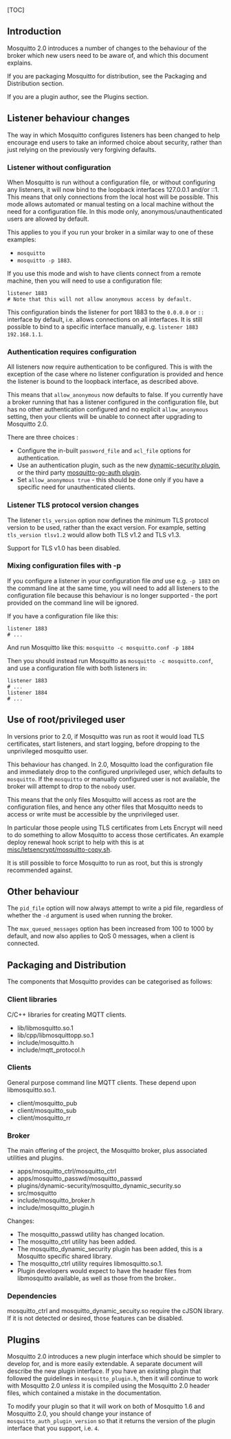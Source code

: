 <!--
.. title: Migrating from 1.x to 2.0
.. slug: migrating-to-2-0
.. date: 2020-12-03 12:25:28 UTC
.. tags:
.. category:
.. link:
.. description:
.. type: text
-->

[TOC]

## Introduction

Mosquitto 2.0 introduces a number of changes to the behaviour of the broker
which new users need to be aware of, and which this document explains.

If you are packaging Mosquitto for distribution, see the Packaging and
Distribution section.

If you are a plugin author, see the Plugins section.

## Listener behaviour changes

The way in which Mosquitto configures listeners has been changed to help
encourage end users to take an informed choice about security, rather than just
relying on the previously very forgiving defaults.

### Listener without configuration

When Mosquitto is run without a configuration file, or without configuring any
listeners, it will now bind to the loopback interfaces 127.0.0.1 and/or ::1.
This means that only connections from the local host will be possible. This
mode allows automated or manual testing on a local machine without the need for
a configuration file. In this mode only, anonymous/unauthenticated users are
allowed by default.

This applies to you if you run your broker in a similar way to one of these
examples:

* `mosquitto`
* `mosquitto -p 1883`.

If you use this mode and wish to have clients connect from a remote machine,
then you will need to use a configuration file:

```
listener 1883
# Note that this will not allow anonymous access by default.
```

This configuration binds the listener for port 1883 to the `0.0.0.0` or `::`
interface by default, i.e. allows connections on all interfaces. It is still
possible to bind to a specific interface manually, e.g. `listener 1883
192.168.1.1`.

### Authentication requires configuration

All listeners now require authentication to be configured. This is with the
exception of the case where no listener configuration is provided and hence the
listener is bound to the loopback interface, as described above.

This means that `allow_anonymous` now defaults to false. If you currently have
a broker running that has a listener configured in the configuration file, but
has no other authentication configured and no explicit `allow_anonymous`
setting, then your clients will be unable to connect after upgrading to
Mosquitto 2.0.

There are three choices :

* Configure the in-built `password_file` and `acl_file` options for
  authentication.
* Use an authentication plugin, such as the new [dynamic-security plugin], or
  the third party [mosquitto-go-auth plugin].
* Set `allow_anonymous true` - this should be done only if you have a specific
  need for unauthenticated clients.

### Listener TLS protocol version changes

The listener `tls_version` option now defines the *minimum* TLS protocol version to
be used, rather than the exact version. For example, setting `tls_version
tlsv1.2` would allow both TLS v1.2 and TLS v1.3.

Support for TLS v1.0 has been disabled.

### Mixing configuration files with -p

If you configure a listener in your configuration file *and* use e.g. `-p 1883`
on the command line at the same time, you will need to add all listeners to the
configuration file because this behaviour is no longer supported - the port
provided on the command line will be ignored.

If you have a configuration file like this:

```
listener 1883
# ...
```

And run Mosquitto like this: `mosquitto -c mosquitto.conf -p 1884`

Then you should instead run Mosquitto as `mosquitto -c mosquitto.conf`, and use
a configuration file with both listeners in:

```
listener 1883
# ...
listener 1884
# ...
```

## Use of root/privileged user

In versions prior to 2.0, if Mosquitto was run as root it would load TLS
certificates, start listeners, and start logging, before dropping to the
unprivileged mosquitto user.

This behaviour has changed. In 2.0, Mosquitto load the configuration file and
immediately drop to the configured unprivileged user, which defaults to
`mosquitto`. If the `mosquitto` or manually configured user is not available,
the broker will attempt to drop to the `nobody` user.

This means that the only files Mosquitto will access as root are the
configuration files, and hence any other files that Mosquitto needs to access
or write must be accessible by the unprivileged user.

In particular those people using TLS certificates from Lets Encrypt will need
to do something to allow Mosquitto to access those certificates. An example
deploy renewal hook script to help with this is at
[misc/letsencrypt/mosquitto-copy.sh].

It is still possible to force Mosquitto to run as root, but this is strongly
recommended against.

## Other behaviour

The `pid_file` option will now always attempt to write a pid file,
regardless of whether the `-d` argument is used when running the broker.

The `max_queued_messages` option has been increased from 100 to 1000 by
default, and now also applies to QoS 0 messages, when a client is connected.

## Packaging and Distribution

The components that Mosquitto provides can be categorised as follows:

### Client libraries

C/C++ libraries for creating MQTT clients.

* lib/libmosquitto.so.1
* lib/cpp/libmosquittopp.so.1
* include/mosquitto.h
* include/mqtt_protocol.h

### Clients

General purpose command line MQTT clients. These depend upon libmosquitto.so.1.

* client/mosquitto_pub
* client/mosquitto_sub
* client/mosquitto_rr

### Broker

The main offering of the project, the Mosquitto broker, plus associated
utilities and plugins.

* apps/mosquitto_ctrl/mosquitto_ctrl
* apps/mosquitto_passwd/mosquitto_passwd
* plugins/dynamic-security/mosquitto_dynamic_security.so
* src/mosquitto
* include/mosquitto_broker.h
* include/mosquitto_plugin.h

Changes:

* The mosquitto_passwd utility has changed location.
* The mosquitto_ctrl utility has been added.
* The mosquitto_dynamic_security plugin has been added, this is a Mosquitto
  specific shared library.
* The mosquitto_ctrl utility requires libmosquitto.so.1.
* Plugin developers would expect to have the header files from libmosquitto
  available, as well as those from the broker..

### Dependencies

mosquitto_ctrl and mosquitto_dynamic_secuity.so require the cJSON library. If
it is not detected or desired, those features can be disabled.

## Plugins

Mosquitto 2.0 introduces a new plugin interface which should be simpler to
develop for, and is more easily extendable. A separate document will describe
the new plugin interface. If you have an existing plugin that followed the
guidelines in `mosquitto_plugin.h`, then it will continue to work with
Mosquitto 2.0 *unless* it is compiled using the Mosquitto 2.0 header files,
which contained a mistake in the documentation.

To modify your plugin so that it will work on both of Mosquitto 1.6 and
Mosquitto 2.0, you should change your instance of
`mosquitto_auth_plugin_version` so that it returns the version of the plugin
interface that you support, i.e. `4`.

[misc/letsencrypt/mosquitto-copy.sh]:https://github.com/eclipse/mosquitto/tree/master/misc/letsencrypt

[dynamic-security plugin]:/documentation/dynamic-security/

[mosquitto-go-auth plugin]:https://github.com/iegomez/mosquitto-go-auth
